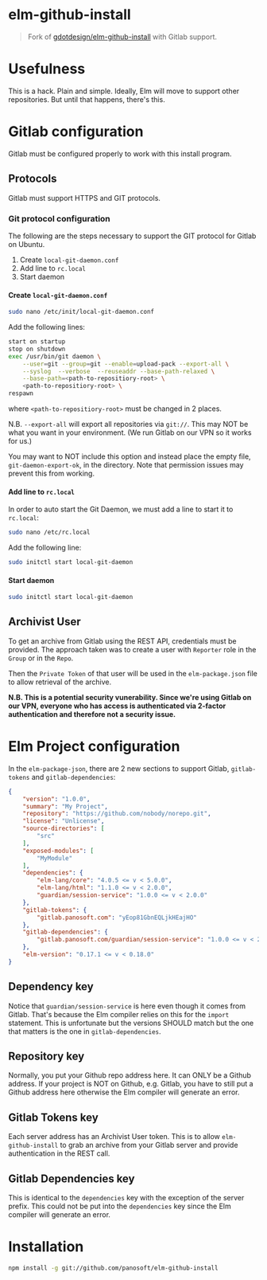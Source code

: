 # elm-github-install

> Fork of [gdotdesign/elm-github-install](https://github.com/gdotdesign/elm-github-install/tree/0.2.0) with Gitlab support.

# Usefulness
This is a hack. Plain and simple. Ideally, Elm will move to support other repositories. But until that happens, there's this.


# Gitlab configuration

Gitlab must be configured properly to work with this install program.

## Protocols

Gitlab must support HTTPS and GIT protocols.

### Git protocol configuration

The following are the steps necessary to support the GIT protocol for Gitlab on Ubuntu.

1. Create `local-git-daemon.conf`
2. Add line to `rc.local`
3. Start daemon

#### Create `local-git-daemon.conf`

```bash
sudo nano /etc/init/local-git-daemon.conf
```
Add the following lines:
```bash
start on startup
stop on shutdown
exec /usr/bin/git daemon \
    --user=git --group=git --enable=upload-pack --export-all \
    --syslog  --verbose  --reuseaddr --base-path-relaxed \
    --base-path=<path-to-repositiory-root> \
    <path-to-repositiory-root> \
respawn
```
where `<path-to-repositiory-root>` must be changed in 2 places.

N.B. `--export-all` will export all repositories via `git://`. This may NOT be what you want in your environment. (We run Gitlab on our VPN so it works for us.)

You may want to NOT include this option and instead place the empty file, `git-daemon-export-ok`, in the directory. Note that permission issues may prevent this from working.

#### Add line to `rc.local`

In order to auto start the Git Daemon, we must add a line to start it to `rc.local`:

```bash
sudo nano /etc/rc.local
```

Add the following line:

```bash
sudo initctl start local-git-daemon
```

#### Start daemon

```bash
sudo initctl start local-git-daemon
```

## Archivist User

To get an archive from Gitlab using the REST API, credentials must be provided. The approach taken was to create a user with `Reporter` role in the `Group` or in the `Repo`.

Then the `Private Token` of that user will be used in the `elm-package.json` file to allow retrieval of the archive.

**N.B. This is a potential security vunerability. Since we're using Gitlab on our VPN, everyone who has access is authenticated via 2-factor authentication and therefore not a security issue.**

# Elm Project configuration

In the `elm-package-json`, there are 2 new sections to support Gitlab, `gitlab-tokens` and `gitlab-dependencies`:

```json
{
    "version": "1.0.0",
    "summary": "My Project",
    "repository": "https://github.com/nobody/norepo.git",
    "license": "Unlicense",
    "source-directories": [
        "src"
    ],
    "exposed-modules": [
		"MyModule"
	],
    "dependencies": {
        "elm-lang/core": "4.0.5 <= v < 5.0.0",
        "elm-lang/html": "1.1.0 <= v < 2.0.0",
		"guardian/session-service": "1.0.0 <= v < 2.0.0"
    },
    "gitlab-tokens": {
        "gitlab.panosoft.com": "yEop81GbnEQLjkHEajHO"
    },
    "gitlab-dependencies": {
        "gitlab.panosoft.com/guardian/session-service": "1.0.0 <= v < 2.0.0"
    },
    "elm-version": "0.17.1 <= v < 0.18.0"
}
```
## Dependency key
Notice that `guardian/session-service` is here even though it comes from Gitlab. That's because the Elm compiler relies on this for the `import` statement. This is unfortunate but the versions SHOULD match but the one that matters is the one in `gitlab-dependencies`.

## Repository key
Normally, you put your Github repo address here. It can ONLY be a Github address. If your project is NOT on Github, e.g. Gitlab, you have to still put a Github address here otherwise the Elm compiler will generate an error.

## Gitlab Tokens key
Each server address has an Archivist User token. This is to allow `elm-github-install` to grab an archive from your Gitlab server and provide authentication in the REST call.

## Gitlab Dependencies key
This is identical to the `dependencies` key with the exception of the server prefix. This could not be put into the `dependencies` key since the Elm compiler will generate an error.

# Installation

```bash
npm install -g git://github.com/panosoft/elm-github-install
```
